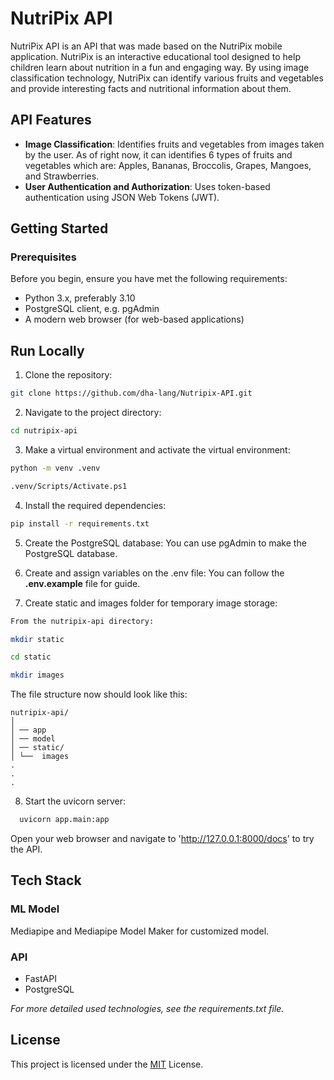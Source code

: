 
# NutriPix API

NutriPix API is an API that was made based on the NutriPix mobile application. NutriPix is an interactive educational tool designed to help children learn about nutrition in a fun and engaging way. By using image classification technology, NutriPix can identify various fruits and vegetables and provide interesting facts and nutritional information about them.

## API Features

- **Image Classification**: Identifies fruits and vegetables from images taken by the user. As of right now, it can identifies 6 types of fruits and vegetables which are: Apples, Bananas, Broccolis, Grapes, Mangoes, and Strawberries.
- **User Authentication and Authorization**: Uses token-based authentication using JSON Web Tokens (JWT).

## Getting Started

### Prerequisites

Before you begin, ensure you have met the following requirements:

- Python 3.x, preferably 3.10
- PostgreSQL client, e.g. pgAdmin
- A modern web browser (for web-based applications)


## Run Locally

1. Clone the repository:
```bash
git clone https://github.com/dha-lang/Nutripix-API.git
```

2. Navigate to the project directory:
```bash
cd nutripix-api
```

3. Make a virtual environment and activate the virtual environment:
```bash
python -m venv .venv

.venv/Scripts/Activate.ps1
```

4. Install the required dependencies:
```bash
pip install -r requirements.txt
```

5. Create the PostgreSQL database:
You can use pgAdmin to make the PostgreSQL database.

6. Create and assign variables on the .env file:
You can follow the **.env.example** file for guide.

7. Create static and images folder for temporary image storage:
```bash
From the nutripix-api directory:

mkdir static

cd static

mkdir images
```

The file structure now should look like this:
```
nutripix-api/
│
│ ── app
│ ── model
│ ── static/
│ └──  images
.
.
.
```

8. Start the uvicorn server:
```bash
  uvicorn app.main:app
```

Open your web browser and navigate to 'http://127.0.0.1:8000/docs' to try the API.

## Tech Stack
### ML Model
Mediapipe and Mediapipe Model Maker for customized model.

### API
- FastAPI
- PostgreSQL

_For more detailed used technologies, see the requirements.txt file._ 


## License

This project is licensed under the [MIT](https://choosealicense.com/licenses/mit/) License. 

